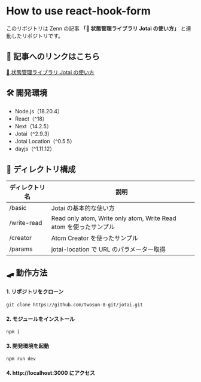 # How to use react-hook-form

このリポジトリは Zenn の記事 **「👻 状態管理ライブラリ Jotai の使い方」** と連動したリポジトリです。

## 📄 記事へのリンクはこちら

[👻 状態管理ライブラリ Jotai の使い方](https://zenn.dev/cocomina/articles/how-to-use-jotai)

## 🛠️ 開発環境

- Node.js（18.20.4）
- React（^18）
- Next（14.2.5）
- Jotai（^2.9.3）
- Jotai Location（^0.5.5）
- dayjs（^1.11.12）

## 📁 ディレクトリ構成

| ディレクトリ名 | 説明                                                              |
| -------------- | ----------------------------------------------------------------- |
| /basic         | Jotai の基本的な使い方                                            |
| /write-read    | Read only atom, Write only atom, Write Read atom を使ったサンプル |
| /creator       | Atom Creator を使ったサンプル                                     |
| /params        | jotai-location で URL のパラメーター取得                          |

## 🛹 動作方法

#### 1. リポジトリをクローン

```
git clone https://github.com/twosun-8-git/jotai.git
```

#### 2. モジュールをインストール

```
npm i
```

#### 3. 開発環境を起動

```
npm run dev
```

#### 4. http://localhost:3000 にアクセス
